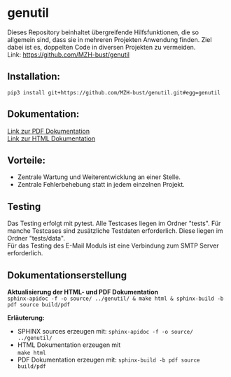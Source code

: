 # genutil
Dieses Repository beinhaltet übergreifende Hilfsfunktionen, die so allgemein sind, dass sie in mehreren Projekten 
Anwendung finden. Ziel dabei ist es, doppelten Code in diversen Projekten zu vermeiden.  
Link: <https://github.com/MZH-bust/genutil>

## Installation: 
    pip3 install git+https://github.com/MZH-bust/genutil.git#egg=genutil

## Dokumentation:
[Link zur PDF Dokumentation](docs/build/pdf/genutildoc.pdf)  
[Link zur HTML Dokumentation](https://htmlpreview.github.io/?https://github.com/MZH-bust/genutil/blob/master/docs/build/html/index.html)

## Vorteile:
* Zentrale Wartung und Weiterentwicklung an einer Stelle.
* Zentrale Fehlerbehebung statt in jedem einzelnen Projekt. 

## Testing
Das Testing erfolgt mit pytest. Alle Testcases liegen im Ordner "tests". 
Für manche Testcases sind zusätzliche Testdaten erforderlich. Diese liegen im Ordner "tests/data".  
Für das Testing des E-Mail Moduls ist eine Verbindung zum SMTP Server erforderlich. 


## Dokumentationserstellung
**Aktualisierung der HTML- und PDF Dokumentation**  
`sphinx-apidoc -f -o source/ ../genutil/ & make html & sphinx-build -b pdf source build/pdf`

**Erläuterung:**
* SPHINX sources erzeugen mit: 
    `sphinx-apidoc -f -o source/ ../genutil/`
* HTML Dokumentation erzeugen mit  
    `make html`
* PDF Dokumentation erzeugen mit: 
    `sphinx-build -b pdf source build/pdf`

